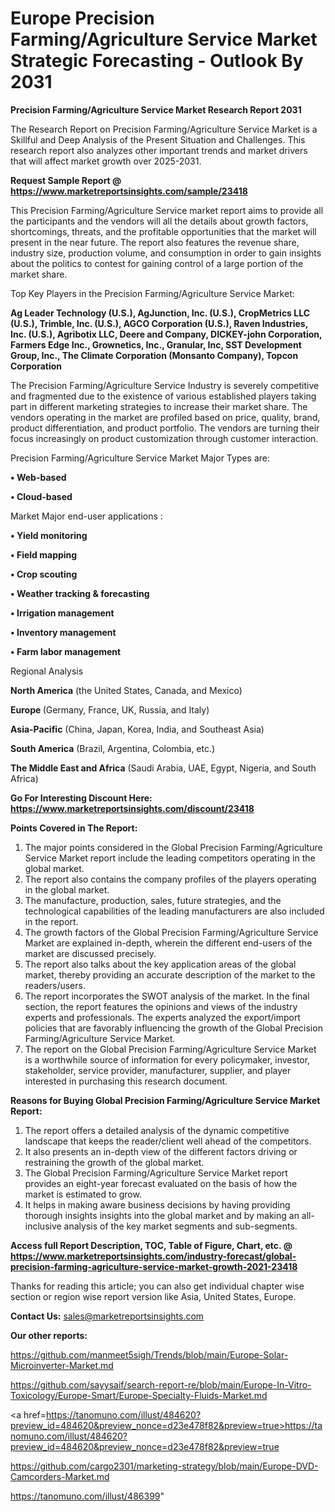 # Europe Precision Farming/Agriculture Service Market Strategic Forecasting - Outlook By 2031

<strong>Precision Farming/Agriculture Service Market Research Report 2031</strong>

The Research Report on Precision Farming/Agriculture Service Market is a Skillful and Deep Analysis of the Present Situation and Challenges. This research report also analyzes other important trends and market drivers that will affect market growth over 2025-2031.

<strong>Request Sample Report @ <a href=https://www.marketreportsinsights.com/sample/23418>https://www.marketreportsinsights.com/sample/23418</a></strong>

This Precision Farming/Agriculture Service market report aims to provide all the participants and the vendors will all the details about growth factors, shortcomings, threats, and the profitable opportunities that the market will present in the near future. The report also features the revenue share, industry size, production volume, and consumption in order to gain insights about the politics to contest for gaining control of a large portion of the market share.

Top Key Players in the Precision Farming/Agriculture Service Market:

<strong>Ag Leader Technology (U.S.), AgJunction, Inc. (U.S.), CropMetrics LLC (U.S.), Trimble, Inc. (U.S.), AGCO Corporation (U.S.), Raven Industries, Inc. (U.S.), Agribotix LLC, Deere and Company, DICKEY-john Corporation, Farmers Edge Inc., Grownetics, Inc., Granular, Inc, SST Development Group, Inc., The Climate Corporation (Monsanto Company), Topcon Corporation</strong>

The Precision Farming/Agriculture Service Industry is severely competitive and fragmented due to the existence of various established players taking part in different marketing strategies to increase their market share. The vendors operating in the market are profiled based on price, quality, brand, product differentiation, and product portfolio. The vendors are turning their focus increasingly on product customization through customer interaction.

Precision Farming/Agriculture Service Market Major Types are:

<strong>• Web-based

• Cloud-based</strong>

Market Major end-user applications :

<strong>• Yield monitoring

• Field mapping

• Crop scouting

• Weather tracking & forecasting

• Irrigation management

• Inventory management

• Farm labor management</strong>

Regional Analysis

</u><strong><b>North America</b></strong> (the United States, Canada, and Mexico)

<strong><b>Europe </b></strong>(Germany, France, UK, Russia, and Italy)

<strong><b>Asia-Pacific</b></strong> (China, Japan, Korea, India, and Southeast Asia)

<strong><b>South America</b></strong> (Brazil, Argentina, Colombia, etc.)

<strong><b>The Middle East and Africa</b></strong> (Saudi Arabia, UAE, Egypt, Nigeria, and South Africa)

<strong>Go For Interesting Discount Here: <a href=https://www.marketreportsinsights.com/discount/23418>https://www.marketreportsinsights.com/discount/23418</a></strong>

<strong>Points Covered in The Report:</strong>
<ol>
  <li>The major points considered in the Global Precision Farming/Agriculture Service Market report include the leading competitors operating in the global market.</li>
  <li>The report also contains the company profiles of the players operating in the global market.</li>
  <li>The manufacture, production, sales, future strategies, and the technological capabilities of the leading manufacturers are also included in the report.</li>
  <li>The growth factors of the Global Precision Farming/Agriculture Service Market are explained in-depth, wherein the different end-users of the market are discussed precisely.</li>
  <li>The report also talks about the key application areas of the global market, thereby providing an accurate description of the market to the readers/users.</li>
  <li>The report incorporates the SWOT analysis of the market. In the final section, the report features the opinions and views of the industry experts and professionals. The experts analyzed the export/import policies that are favorably influencing the growth of the Global Precision Farming/Agriculture Service Market.</li>
  <li>The report on the Global Precision Farming/Agriculture Service Market is a worthwhile source of information for every policymaker, investor, stakeholder, service provider, manufacturer, supplier, and player interested in purchasing this research document.</li>
</ol>
<strong>Reasons for Buying Global Precision Farming/Agriculture Service Market Report:</strong>

<ol>
  <li>The report offers a detailed analysis of the dynamic competitive landscape that keeps the reader/client well ahead of the competitors.</li>
  <li>It also presents an in-depth view of the different factors driving or restraining the growth of the global market.</li>
  <li>The Global Precision Farming/Agriculture Service Market report provides an eight-year forecast evaluated on the basis of how the market is estimated to grow.</li>
  <li>It helps in making aware business decisions by having providing thorough insights insights into the global market and by making an all-inclusive analysis of the key market segments and sub-segments.</li>
</ol>
<strong>Access full Report Description, TOC, Table of Figure, Chart, etc. @ <a href=https://www.marketreportsinsights.com/industry-forecast/global-precision-farming-agriculture-service-market-growth-2021-23418>https://www.marketreportsinsights.com/industry-forecast/global-precision-farming-agriculture-service-market-growth-2021-23418</a></strong>


Thanks for reading this article; you can also get individual chapter wise section or region wise report version like Asia, United States, Europe.

<strong>Contact Us:</strong>
sales@marketreportsinsights.com

<strong>Our other reports:</strong>

<a href=https://github.com/manmeet5sigh/Trends/blob/main/Europe-Solar-Microinverter-Market.md>https://github.com/manmeet5sigh/Trends/blob/main/Europe-Solar-Microinverter-Market.md</a>

<a href=https://github.com/sayysaif/search-report-re/blob/main/Europe-In-Vitro-Toxicology/Europe-Smart/Europe-Specialty-Fluids-Market.md>https://github.com/sayysaif/search-report-re/blob/main/Europe-In-Vitro-Toxicology/Europe-Smart/Europe-Specialty-Fluids-Market.md</a>

<a href=https://tanomuno.com/illust/484620?preview_id=484620&preview_nonce=d23e478f82&preview=true>https://tanomuno.com/illust/484620?preview_id=484620&preview_nonce=d23e478f82&preview=true</a>

<a href=https://github.com/cargo2301/marketing-strategy/blob/main/Europe-DVD-Camcorders-Market.md>https://github.com/cargo2301/marketing-strategy/blob/main/Europe-DVD-Camcorders-Market.md</a>

<a href=https://tanomuno.com/illust/486399>https://tanomuno.com/illust/486399</a>"
